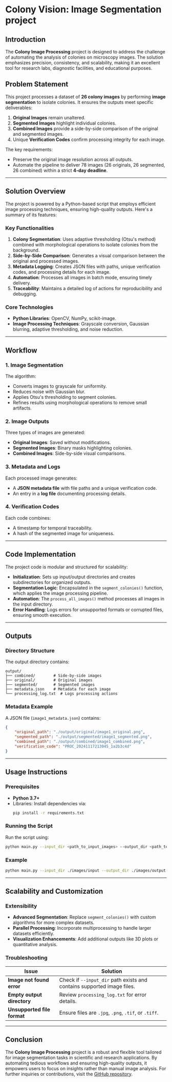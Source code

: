 # Colony Vision: Image Segmentation project

## Introduction
The **Colony Image Processing** project is designed to address the challenge of automating the analysis of colonies on microscopy images. The solution emphasizes precision, consistency, and scalability, making it an excellent tool for research labs, diagnostic facilities, and educational purposes.

## Problem Statement
This project processes a dataset of **26 colony images** by performing **image segmentation** to isolate colonies. It ensures the outputs meet specific deliverables:
1. **Original Images** remain unaltered.
2. **Segmented Images** highlight individual colonies.
3. **Combined Images** provide a side-by-side comparison of the original and segmented images.
4. Unique **Verification Codes** confirm processing integrity for each image.

The key requirements:
- Preserve the original image resolution across all outputs.
- Automate the pipeline to deliver 78 images (26 originals, 26 segmented, 26 combined) within a strict **4-day deadline**.

---

## Solution Overview
The project is powered by a Python-based script that employs efficient image processing techniques, ensuring high-quality outputs. Here's a summary of its features:

### Key Functionalities
1. **Colony Segmentation**: Uses adaptive thresholding (Otsu's method) combined with morphological operations to isolate colonies from the background.
2. **Side-by-Side Comparison**: Generates a visual comparison between the original and processed images.
3. **Metadata Logging**: Creates JSON files with paths, unique verification codes, and processing details for each image.
4. **Automation**: Processes all images in batch mode, ensuring timely delivery.
5. **Traceability**: Maintains a detailed log of actions for reproducibility and debugging.

### Core Technologies
- **Python Libraries**: OpenCV, NumPy, scikit-image.
- **Image Processing Techniques**: Grayscale conversion, Gaussian blurring, adaptive thresholding, and noise reduction.

---

## Workflow

### 1. Image Segmentation
The algorithm:
- Converts images to grayscale for uniformity.
- Reduces noise with Gaussian blur.
- Applies Otsu's thresholding to segment colonies.
- Refines results using morphological operations to remove small artifacts.

### 2. Image Outputs
Three types of images are generated:
- **Original Images**: Saved without modifications.
- **Segmented Images**: Binary masks highlighting colonies.
- **Combined Images**: Side-by-side visual comparisons.

### 3. Metadata and Logs
Each processed image generates:
- A **JSON metadata file** with file paths and a unique verification code.
- An entry in a **log file** documenting processing details.

### 4. Verification Codes
Each code combines:
- A timestamp for temporal traceability.
- A hash of the segmented image for uniqueness.

---

## Code Implementation

The project code is modular and structured for scalability:
- **Initialization**: Sets up input/output directories and creates subdirectories for organized outputs.
- **Segmentation Logic**: Encapsulated in the `segment_colonies()` function, which applies the image processing pipeline.
- **Automation**: The `process_all_images()` method processes all images in the input directory.
- **Error Handling**: Logs errors for unsupported formats or corrupted files, ensuring smooth execution.

---

## Outputs

### Directory Structure
The output directory contains:
```
output/
├── combined/        # Side-by-side images
├── original/        # Original images
├── segmented/       # Segmented images
├── metadata.json    # Metadata for each image
└── processing_log.txt  # Logs processing actions
```

### Metadata Example
A JSON file (`image1_metadata.json`) contains:
```json
{
    "original_path": "./output/original/image1_original.png",
    "segmented_path": "./output/segmented/image1_segmented.png",
    "combined_path": "./output/combined/image1_combined.png",
    "verification_code": "PROC_20241117213045_1a2b3c4d"
}
```

---

## Usage Instructions

### Prerequisites
- **Python 3.7+**
- Libraries: Install dependencies via:
  ```bash
  pip install -r requirements.txt
  ```

### Running the Script
Run the script using:
```bash
python main.py --input_dir <path_to_input_images> --output_dir <path_to_output_dir>
```

### Example
```bash
python main.py --input_dir ./images/input --output_dir ./images/output
```

---

## Scalability and Customization

### Extensibility
- **Advanced Segmentation**: Replace `segment_colonies()` with custom algorithms for more complex datasets.
- **Parallel Processing**: Incorporate multiprocessing to handle larger datasets efficiently.
- **Visualization Enhancements**: Add additional outputs like 3D plots or quantitative analysis.

### Troubleshooting
| Issue                       | Solution                                                                |
|-----------------------------|------------------------------------------------------------------------|
| **Image not found error**    | Check if `--input_dir` path exists and contains supported image files. |
| **Empty output directory**   | Review `processing_log.txt` for error details.                        |
| **Unsupported file format**  | Ensure files are `.jpg`, `.png`, `.tif`, or `.tiff`.                  |

---

## Conclusion

The **Colony Image Processing** project is a robust and flexible tool tailored for image segmentation tasks in scientific and research applications. By automating tedious workflows and ensuring high-quality outputs, it empowers users to focus on insights rather than manual image analysis. For further inquiries or contributions, visit the [GitHub repository](https://github.com/zufichris/colony-vision).
